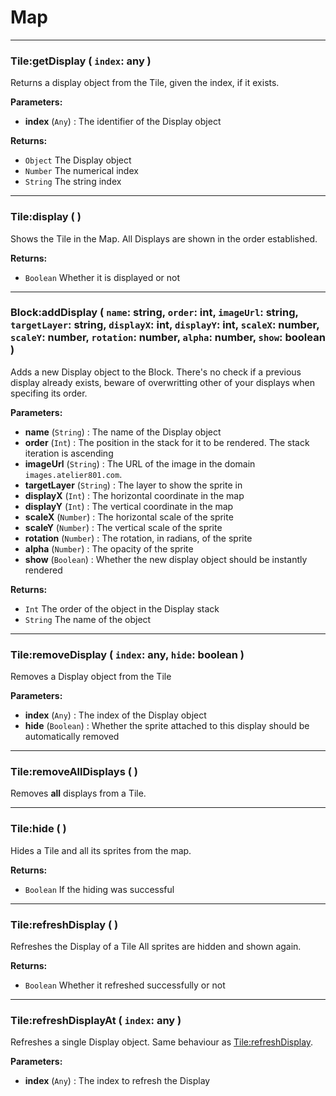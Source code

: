 # Map

---

### **Tile:getDisplay** ( `index`: any )
Returns a display object from the Tile, given the index, if it exists. 


**Parameters:**
- **index** (`Any`) : The identifier of the Display object


**Returns:**
- `Object` The Display object
- `Number` The numerical index
- `String` The string index 

---

### **Tile:display** (  )
Shows the Tile in the Map. All Displays are shown in the order established.


**Returns:**
- `Boolean` Whether it is displayed or not

---

### **Block:addDisplay** ( `name`: string, `order`: int, `imageUrl`: string, `targetLayer`: string, `displayX`: int, `displayY`: int, `scaleX`: number, `scaleY`: number, `rotation`: number, `alpha`: number, `show`: boolean )
Adds a new Display object to the Block. There's no check if a previous display already exists, beware of overwritting other of your displays when specifing its order.


**Parameters:**
- **name** (`String`) : The name of the Display object
- **order** (`Int`) : The position in the stack for it to be rendered. The stack iteration is ascending
- **imageUrl** (`String`) : The URL of the image in the domain `images.atelier801.com`.
- **targetLayer** (`String`) : The layer to show the sprite in
- **displayX** (`Int`) : The horizontal coordinate in the map
- **displayY** (`Int`) : The vertical coordinate in the map
- **scaleX** (`Number`) : The horizontal scale of the sprite
- **scaleY** (`Number`) : The vertical scale of the sprite
- **rotation** (`Number`) : The rotation, in radians, of the sprite
- **alpha** (`Number`) : The opacity of the sprite
- **show** (`Boolean`) : Whether the new display object should be instantly rendered


**Returns:**
- `Int` The order of the object in the Display stack
- `String` The name of the object

---

### **Tile:removeDisplay** ( `index`: any, `hide`: boolean )
Removes a Display object from the Tile 


**Parameters:**
- **index** (`Any`) : The index of the Display object
- **hide** (`Boolean`) : Whether the sprite attached to this display should be automatically removed

---

### **Tile:removeAllDisplays** (  )
Removes **all** displays from a Tile. 

---

### **Tile:hide** (  )
Hides a Tile and all its sprites from the map. 


**Returns:**
- `Boolean` If the hiding was successful

---

### **Tile:refreshDisplay** (  )
Refreshes the Display of a Tile All sprites are hidden and shown again.


**Returns:**
- `Boolean` Whether it refreshed successfully or not

---

### **Tile:refreshDisplayAt** ( `index`: any )
Refreshes a single Display object. Same behaviour as [Tile:refreshDisplay](Map.md#Tile:refreshDisplay).


**Parameters:**
- **index** (`Any`) : The index to refresh the Display